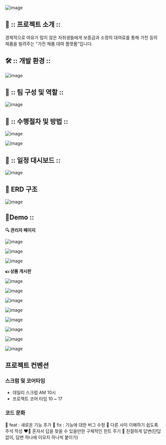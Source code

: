 ![image](https://github.com/devpigKing/rentalproject/assets/137087678/2bcdc6c6-a68e-4c96-a9b4-29a777d724f4)


## 📌 :: 프로젝트 소개 ::
경제적으로 여유가 많지 않은 자취생들에게 보증금과 소정의 대여료를 통해 가전 등의 제품을 빌려주는 "가전 제품 대여 플랫폼"입니다.

## 🛠️ :: 개발 환경 ::

![image](https://github.com/devpigKing/rentalproject/assets/137087678/3d8f9936-357a-4d28-8572-63ce47e70aae)


## 📌 :: 팀 구성 및 역할 ::
![image](https://github.com/devpigKing/rentalproject/assets/137087678/dae35041-0240-4e64-bafb-e609057c72db)


## 📌 :: 수행절차 및 방법 ::
![image](https://github.com/devpigKing/rentalproject/assets/137087678/2954f1a1-30eb-47ac-8b8f-28056afbeda6)

![image](https://github.com/devpigKing/rentalproject/assets/137087678/c0d159c9-218d-4728-927e-c595f9c3b64f)


## 📌 :: 일정 대시보드 ::
![image](https://github.com/devpigKing/rentalproject/assets/137087678/1ded7f2a-c4f4-4cc1-b460-fbc943a67faa)
<br>

## 💾 ERD 구조
![image](https://github.com/devpigKing/rentalproject/assets/137087678/7d126e13-dbc5-4737-91dc-82713c6c5be4)
<br>
  
## 📱Demo ::

**🔍 관리자 페이지**
   
![image](https://github.com/devpigKing/rentalproject/assets/137087678/d3c4f47c-453d-43d5-a735-01a985bdce23)

![image](https://github.com/devpigKing/rentalproject/assets/137087678/eee844d9-6083-436a-8762-2130768d0dd8)

![image](https://github.com/devpigKing/rentalproject/assets/137087678/a244d042-af4e-45d9-bb76-59a7ab9c6b59)

**💵 상품 게시판**

![image](https://github.com/devpigKing/rentalproject/assets/137087678/4c9a0365-d6c0-4e2e-b945-d70512f8a0a3)

![image](https://github.com/devpigKing/rentalproject/assets/137087678/fe2d308c-14e9-47ac-9549-4bd9c9d3c987)

![image](https://github.com/devpigKing/rentalproject/assets/137087678/3143fe49-954c-4194-bcbd-6023d976bcea)

![image](https://github.com/devpigKing/rentalproject/assets/137087678/1d17a45a-73bc-497f-9a91-5b59055d6354)

![image](https://github.com/devpigKing/rentalproject/assets/137087678/b3147d8b-0bc3-405a-9ad3-29719565b088)

![image](https://github.com/devpigKing/rentalproject/assets/137087678/3c397441-2aef-4c79-b3fd-9f113734c0ca)

![image](https://github.com/devpigKing/rentalproject/assets/137087678/e0a29f2c-6d90-4f9d-8cbf-5984e8103387)

![image](https://github.com/devpigKing/rentalproject/assets/137087678/58eba514-26a0-4630-9e1f-d88fac778135)


## 프로젝트 컨벤션

### 스크럼 및 코어타임
- 데일리 스크럼 AM 10시
- 프로젝트 코어 타임 10 ~ 17

### 코드 문화
🧷 feat : 새로운 기능 추가
💉 fix : 기능에 대한 버그 수정
📖 다른 사이 이해하기 쉽도록 주석 작성
❤️‍🔥 혼자서 답을 찾을 수 있을만한 구체적인 힌트 주기
🙂 친절하게 답변(단답 없이, 답변 하나에 이모지 하나씩 붙이기)
